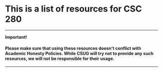 # This is a list of resources for CSC 280


---
 **Important!**

 #### Please make sure that using these resources doesn't conflict with Academic Honesty Policies. While CSUG will try not to provide any such resources, we will not be responsible for their usage. 
---